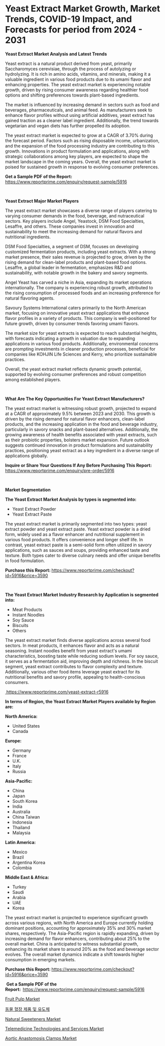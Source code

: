 <p><h1>Yeast Extract Market Growth, Market Trends, COVID-19 Impact, and Forecasts for period from 2024 - 2031</h1></p><p><strong>Yeast Extract Market Analysis and Latest Trends</strong></p>
<p><p>Yeast extract is a natural product derived from yeast, primarily Saccharomyces cerevisiae, through the process of autolyzing or hydrolyzing. It is rich in amino acids, vitamins, and minerals, making it a valuable ingredient in various food products due to its umami flavor and enhancing properties. The yeast extract market is experiencing notable growth, driven by rising consumer awareness regarding healthier food options and shifting preferences towards plant-based ingredients.</p><p>The market is influenced by increasing demand in sectors such as food and beverages, pharmaceuticals, and animal feed. As manufacturers seek to enhance flavor profiles without using artificial additives, yeast extract has gained traction as a cleaner label ingredient. Additionally, the trend towards vegetarian and vegan diets has further propelled its adoption.</p><p>The yeast extract market is expected to grow at a CAGR of 3.70% during the forecast period. Factors such as rising disposable income, urbanization, and the expansion of the food processing industry are contributing to this growth. Innovations in product formulation and applications, along with strategic collaborations among key players, are expected to shape the market landscape in the coming years. Overall, the yeast extract market is poised for sustained growth in response to evolving consumer preferences.</p></p>
<p><strong>Get a Sample PDF of the Report:&nbsp;</strong> <a href="https://www.reportprime.com/enquiry/request-sample/5916">https://www.reportprime.com/enquiry/request-sample/5916</a></p>
<p>&nbsp;</p>
<p><strong>Yeast Extract Major Market Players</strong></p>
<p><p>The yeast extract market showcases a diverse range of players catering to varying consumer demands in the food, beverage, and nutraceutical sectors. Key players include Angel, Yeastock, DSM Food Specialties, Lesaffre, and others. These companies invest in innovation and sustainability to meet the increasing demand for natural flavors and nutritional ingredients.</p><p>DSM Food Specialties, a segment of DSM, focuses on developing customized fermentation products, including yeast extracts. With a strong market presence, their sales revenue is projected to grow, driven by the rising demand for clean-label products and plant-based food options. Lesaffre, a global leader in fermentation, emphasizes R&D and sustainability, with notable growth in the bakery and savory segments.</p><p>Angel Yeast has carved a niche in Asia, expanding its market operations internationally. The company is experiencing robust growth, attributed to the rising consumption of processed foods and an increasing preference for natural flavoring agents.</p><p>Savoury Systems International caters primarily to the North American market, focusing on innovative yeast extract applications that enhance flavor profiles in a variety of products. This company is well-positioned for future growth, driven by consumer trends favoring umami flavors.</p><p>The market size for yeast extracts is expected to reach substantial heights, with forecasts indicating a growth in valuation due to expanding applications in various food products. Additionally, environmental concerns are prompting investments in cleaner production processes, beneficial for companies like KOHJIN Life Sciences and Kerry, who prioritize sustainable practices.</p><p>Overall, the yeast extract market reflects dynamic growth potential, supported by evolving consumer preferences and robust competition among established players.</p></p>
<p>&nbsp;</p>
<p><strong>What Are The Key Opportunities For Yeast Extract Manufacturers?</strong></p>
<p><p>The yeast extract market is witnessing robust growth, projected to expand at a CAGR of approximately 9.5% between 2023 and 2030. This growth is driven by the rising demand for natural flavor enhancers, clean-label products, and the increasing application in the food and beverage industry, particularly in savory snacks and plant-based alternatives. Additionally, the growing awareness of health benefits associated with yeast extracts, such as their probiotic properties, bolsters market expansion. Future outlook suggests continued innovation in product formulations and sustainability practices, positioning yeast extract as a key ingredient in a diverse range of applications globally.</p></p>
<p><strong>Inquire or Share Your Questions If Any Before Purchasing This Report:</strong> <a href="https://www.reportprime.com/enquiry/pre-order/5916">https://www.reportprime.com/enquiry/pre-order/5916</a></p>
<p>&nbsp;</p>
<p><strong>Market Segmentation</strong></p>
<p><strong>The Yeast Extract Market Analysis by types is segmented into:</strong></p>
<p><ul><li>Yeast Extract Powder</li><li>Yeast Extract Paste</li></ul></p>
<p><p>The yeast extract market is primarily segmented into two types: yeast extract powder and yeast extract paste. Yeast extract powder is a dried form, widely used as a flavor enhancer and nutritional supplement in various food products. It offers convenience and longer shelf life. In contrast, yeast extract paste is a semi-solid form often utilized in savory applications, such as sauces and soups, providing enhanced taste and texture. Both types cater to diverse culinary needs and offer unique benefits in food formulation.</p></p>
<p><strong>Purchase this Report:&nbsp;</strong><a href="https://www.reportprime.com/checkout?id=5916&price=3590">https://www.reportprime.com/checkout?id=5916&price=3590</a></p>
<p>&nbsp;</p>
<p><strong>The Yeast Extract Market Industry Research by Application is segmented into:</strong></p>
<p><ul><li>Meat Products</li><li>Instant Noodles</li><li>Soy Sauce</li><li>Biscuits</li><li>Others</li></ul></p>
<p><p>The yeast extract market finds diverse applications across several food sectors. In meat products, it enhances flavor and acts as a natural seasoning. Instant noodles benefit from yeast extract's umami characteristics, boosting taste while reducing sodium levels. For soy sauce, it serves as a fermentation aid, improving depth and richness. In the biscuit segment, yeast extract contributes to flavor complexity and texture. Additionally, various other food items leverage yeast extract for its nutritional benefits and savory profile, appealing to health-conscious consumers.</p></p>
<p><a href="https://www.reportprime.com/yeast-extract-r5916">&nbsp;https://www.reportprime.com/yeast-extract-r5916</a></p>
<p><strong>In terms of Region, the Yeast Extract Market Players available by Region are:</strong></p>
<p>
    <p> <strong> North America: </strong>
        <ul>
            <li>United States</li>
            <li>Canada</li>
        </ul>
        </p> 
    <p> <strong> Europe: </strong>
        <ul>
            <li>Germany</li>
            <li>France</li>
            <li>U.K.</li>
            <li>Italy</li>
            <li>Russia</li>
        </ul>
        </p> 
    <p> <strong> Asia-Pacific: </strong>
        <ul>
            <li>China</li>
            <li>Japan</li>
            <li>South Korea</li>
            <li>India</li>
            <li>Australia</li>
            <li>China Taiwan</li>
            <li>Indonesia</li>
            <li>Thailand</li>
            <li>Malaysia</li>
        </ul>
        </p> 
    <p> <strong> Latin America: </strong>
        <ul>
            <li>Mexico</li>
            <li>Brazil</li>
            <li>Argentina Korea</li>
            <li>Colombia</li>
        </ul>
        </p> 
    <p> <strong> Middle East & Africa: </strong>
        <ul>
            <li>Turkey</li>
            <li>Saudi</li>
            <li>Arabia</li>
            <li>UAE</li>
            <li>Korea</li>
        </ul>
    </p>
    </p>
<p><p>The yeast extract market is projected to experience significant growth across various regions, with North America and Europe currently holding dominant positions, accounting for approximately 35% and 30% market shares, respectively. The Asia-Pacific region is rapidly expanding, driven by increasing demand for flavor enhancers, contributing about 25% to the overall market. China is anticipated to witness substantial growth, enhancing its market share to around 20% as the food and beverage sector evolves. The overall market dynamics indicate a shift towards higher consumption in emerging markets.</p></p>
<p><strong>Purchase this Report: </strong><a href="https://www.reportprime.com/checkout?id=5916&price=3590">https://www.reportprime.com/checkout?id=5916&price=3590</a></p>
<p>&nbsp;<strong>Get a Sample PDF of the Report:&nbsp;&nbsp;</strong><a href="https://www.reportprime.com/enquiry/request-sample/5916">https://www.reportprime.com/enquiry/request-sample/5916</a></p>
<p><strong></strong></p>
<p><p><a href="https://github.com/MarciaRunte/Market-Research-Report-List-1/blob/main/fruit-pulp-market.md">Fruit Pulp Market</a></p><p><a href="https://medium.com/@hossainvi014/%EB%8B%A4%EA%B0%81%ED%99%94%EB%90%9C-%EB%8F%99%EB%AC%BC-%ED%98%88%EC%9E%A5-%EC%A0%9C%ED%92%88-%EB%B0%8F-%ED%8C%8C%EC%83%9D%EB%AC%BC-%EC%8B%9C%EC%9E%A5-%EA%B8%B0%ED%9A%8C-2024%EB%85%84%EB%B6%80%ED%84%B0-2031%EB%85%84%EA%B9%8C%EC%A7%80-%ED%88%AC%EC%9E%90%EC%9E%90-%EB%B0%8F-%EC%9D%B4%ED%95%B4%EA%B4%80%EA%B3%84%EC%9E%90%EB%A5%BC-%EC%9C%84%ED%95%9C-%EC%8B%9C%EC%9E%A5-%EB%B6%84%EC%84%9D-%EC%98%88%EC%83%81-e5fdceb2bfde">동물 혈장 제품 및 유도체</a></p><p><a href="https://github.com/Chiragrp22/Market-Research-Report-List-6/blob/main/natural-sweeteners-market.md">Natural Sweeteners Market</a></p><p><a href="https://medium.com/@fmetapro/strategic-market-insights-navigating-the-global-telemedicine-technologies-and-services-market-68011c801a15">Telemedicine Technologies and Services Market</a></p><p><a href="https://issuu.com/reportprime-2/docs/aortic-anastomosis-clamps-market-si_4ac7bc9b6ab850">Aortic Anastomosis Clamps Market</a></p></p>